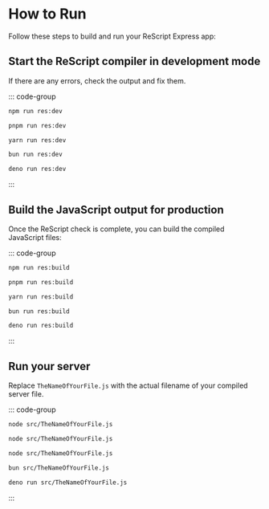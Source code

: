 # How to Run

Follow these steps to build and run your ReScript Express app:

## Start the ReScript compiler in development mode
If there are any errors, check the output and fix them.

::: code-group

```sh [npm]
npm run res:dev
```

```sh [pnpm]
pnpm run res:dev
```

```sh [yarn]
yarn run res:dev
```

```sh [bun]
bun run res:dev
```

```sh [deno]
deno run res:dev
```

:::

## Build the JavaScript output for production
Once the ReScript check is complete, you can build the compiled JavaScript files:

::: code-group

```sh [npm]
npm run res:build
```

```sh [pnpm]
pnpm run res:build
```

```sh [yarn]
yarn run res:build
```

```sh [bun]
bun run res:build
```

```sh [deno]
deno run res:build
```

:::

## Run your server
Replace `TheNameOfYourFile.js` with the actual filename of your compiled server file.

::: code-group

```sh [npm]
node src/TheNameOfYourFile.js
```

```sh [pnpm]
node src/TheNameOfYourFile.js
```

```sh [yarn]
node src/TheNameOfYourFile.js
```

```sh [bun]
bun src/TheNameOfYourFile.js
```

```sh [deno]
deno run src/TheNameOfYourFile.js
```

:::